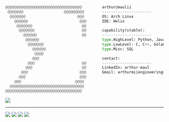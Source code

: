 ```py
@@@@@@@@@@@@@@@@@@@@@@@@@@@@@@@@@@         arthur@maulii                                
 @@@@@@@                  @@@@@@@@@        ----------------------                      
  @@@@@@@                       @@@        OS: Arch Linux                           
    @@@@@@                       @@@       IDE: Helix                            
     @@@@@@@                      @@                                   
      @@@@@@@                     @@       capability(stable):                            
        @@@@@@                    @@       ----------------------                            
         @@@@@@                            type.HighLevel: Python, Javascript, HTML, CSS                          
          @@@@@@@                          type.LowLevel: C, C++, Golang                         
            @@@@@@                         type.Misc: SQL                       
             @@@@                                               
            @@@                            contact:                         
          @@@                     @@       ----------------------                            
         @@@                      @@       LinkedIn: arthur-maul                            
       @@@                       @@@       Gmail: arthurmiiengineering@gmail.com                             
      @@@                        @@@                                   
    @@@                        @@@@                                    
  @@@@@@@@@@@@@@@@@@@@@@@@@@@@@@@@@                                    
@@@@@@@@@@@@@@@@@@@@@@@@@@@@@@@@@@    
```

[![](https://visitcount.itsvg.in/api?id=arthurmaul&icon=5&color=4)](https://visitcount.itsvg.in)

---

![](https://github-readme-stats.vercel.app/api?username=arthurmaul&theme=dark&hide_border=false&include_all_commits=false&count_private=false)
![](https://github-readme-streak-stats.herokuapp.com/?user=arthurmaul&theme=dark&hide_border=false)
![](https://github-readme-stats.vercel.app/api/top-langs/?username=arthurmaul&theme=dark&hide_border=false&include_all_commits=false&count_private=false&layout=compact)
![](https://quotes-github-readme.vercel.app/api?type=horizontal&theme=radical)

